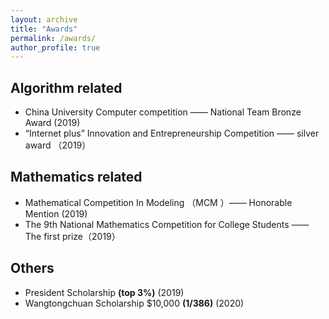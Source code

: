 ```yaml
---
layout: archive
title: "Awards"
permalink: /awards/
author_profile: true
---
```


## Algorithm related
* China University Computer competition —— National Team Bronze Award (2019)
* “Internet plus” Innovation and Entrepreneurship Competition —— silver award （2019）



## Mathematics related
* Mathematical Competition In Modeling （MCM ）—— Honorable Mention (2019)
* The 9th National Mathematics Competition for College Students —— The first prize（2019）

## Others
* President Scholarship **(top 3%)** (2019)
* Wangtongchuan Scholarship $10,000 **(1/386)** (2020)
